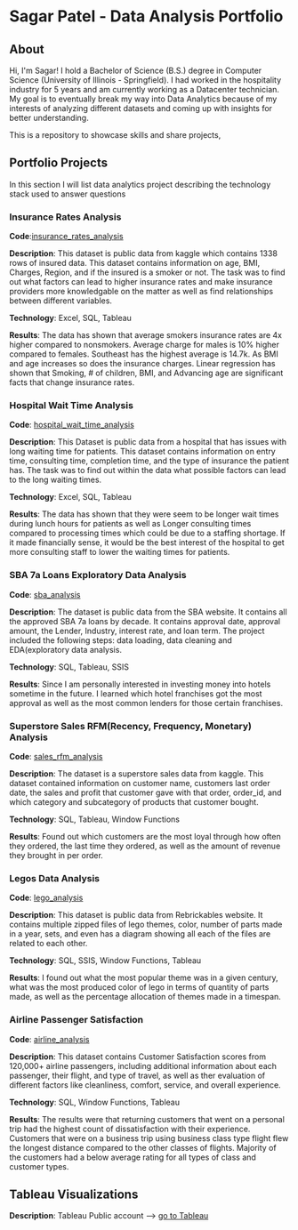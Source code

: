 # Sagar Patel - Data Analysis Portfolio

## About

Hi, I'm Sagar! I hold a Bachelor of Science (B.S.) degree in Computer Science (University of Illinois - Springfield). I had worked in the hospitality industry for 5 years and am currently working as a Datacenter technician. My goal is to eventually break my way into Data Analytics because of my interests of analyzing different datasets and coming up with insights for better understanding.

This is a repository to showcase skills and share projects,

## Portfolio Projects

 In this section I will list data analytics project describing the technology stack used to answer questions
 
### Insurance Rates Analysis
**Code**:[insurance_rates_analysis](https://github.com/Sagar4patel/analytics_portfolio/blob/main/insurance.sql)

**Description**: This dataset is public data from kaggle which contains 1338 rows of insured data. This dataset contains information on age, BMI, Charges, Region, and if the insured is a smoker or not. The task was to find out what factors can lead to higher insurance rates and make insurance providers more knowledgable on the matter as well as find relationships between different variables.

**Technology**: Excel, SQL, Tableau

**Results**: The data has shown that average smokers insurance rates are 4x higher compared to nonsmokers. Average charge for males is 10% higher compared to females. Southeast has the highest average is 14.7k. As BMI and age increases so does the insurance charges. Linear regression has shown that Smoking, # of children, BMI, and Advancing age are significant facts that change insurance rates.
 
### Hospital Wait Time Analysis
**Code**: [hospital_wait_time_analysis](https://github.com/Sagar4patel/analytics_portfolio/blob/main/hospital_wait_time_analysis.sql)

**Description**: This Dataset is public data from a hospital that has issues with long waiting time for patients. This dataset contains information on entry time, consulting time, completion time, and the type of insurance the patient has. The task was to find out within the data what possible factors can lead to the long waiting times.

**Technology**: Excel, SQL, Tableau

**Results**: The data has shown that they were seem to be longer wait times during lunch hours for patients as well as Longer consulting times compared to processing times which could be due to a staffing shortage. If it made financially sense, it would be the best interest of the hospital to get more consulting staff to lower the waiting times for patients.
 
### SBA 7a Loans Exploratory Data Analysis
**Code**: [sba_analysis](https://github.com/Sagar4patel/analytics_portfolio/blob/main/sba_analysis.sql)

**Description**: The dataset is public data from the SBA website. It contains all the approved SBA 7a loans by decade. It contains approval date, approval amount, the Lender, Industry, interest rate, and loan term. The project included the following steps: data loading, data cleaning and EDA(exploratory data analysis. 

**Technology**: SQL, Tableau, SSIS

**Results**: Since I am personally interested in investing money into hotels sometime in the future. I learned which hotel franchises got the most approval as well as the most common lenders for those certain franchises.

### Superstore Sales RFM(Recency, Frequency, Monetary) Analysis
**Code**: [sales_rfm_analysis](https://github.com/Sagar4patel/analytics_portfolio/blob/main/sales_rfm_analysis.sql)

**Description**: The dataset is a superstore sales data from kaggle. This dataset contained information on customer name, customers last order date, the sales and profit that customer gave with that order, order_id, and which category and subcategory of products that customer bought.

**Technology**: SQL, Tableau, Window Functions

**Results**: Found out which customers are the most loyal through how often they ordered, the last time they ordered, as well as the amount of revenue they brought in per order.

### Legos Data Analysis
**Code**: [lego_analysis](https://github.com/Sagar4patel/analytics_portfolio/blob/main/lego_data_analysis.sql)

**Description**: This dataset is public data from Rebrickables website. It contains multiple zipped files of lego themes, color, number of parts made in a year, sets, and even has a diagram showing all each of the files are related to each other.

**Technology**: SQL, SSIS, Window Functions, Tableau

**Results**: I found out what the most popular theme was in a given century, what was the most produced color of lego in terms of quantity of parts made, as well as the percentage allocation of themes made in a timespan.

### Airline Passenger Satisfaction
**Code**: [airline_analysis](https://github.com/Sagar4patel/analytics_portfolio/blob/main/airline_analysis.sql)

**Description**: This dataset contains Customer Satisfaction scores from 120,000+ airline passengers, including additional information about each passenger, their flight, and type of travel, as well as ther evaluation of different factors like cleanliness, comfort, service, and overall experience.

**Technology**: SQL, Window Functions, Tableau

**Results**: The results were that returning customers that went on a personal trip had the highest count of dissatisfaction with their experience. Customers that were on a business trip using business class type flight flew the longest distance compared to the other classes of flights. Majority of the customers had a below average rating for all types of class and customer types. 

## Tableau Visualizations
**Description**: Tableau Public account --> [go to Tableau](https://public.tableau.com/app/profile/sagar.patel5633#!/?newProfile=&activeTab=0)


